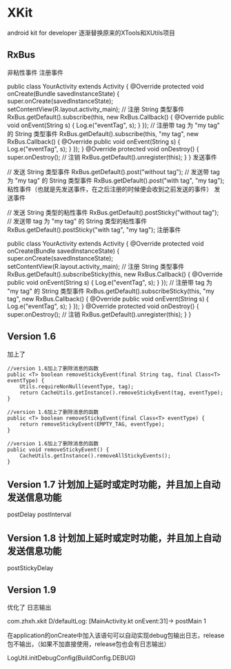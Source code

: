 # XKit
android kit for developer
逐渐替换原来的XTools和XUtils项目


## RxBus

非粘性事件
注册事件

public class YourActivity extends Activity {
    @Override
    protected void onCreate(Bundle savedInstanceState) {
        super.onCreate(savedInstanceState);
        setContentView(R.layout.activity_main);
        // 注册 String 类型事件
        RxBus.getDefault().subscribe(this, new RxBus.Callback<String>() {
            @Override
            public void onEvent(String s) {
                Log.e("eventTag", s);
            }
        });
        // 注册带 tag 为 "my tag" 的 String 类型事件
        RxBus.getDefault().subscribe(this, "my tag", new RxBus.Callback<String>() {
            @Override
            public void onEvent(String s) {
                Log.e("eventTag", s);
            }
        });
    }
    @Override
    protected void onDestroy() {
        super.onDestroy();
        // 注销
        RxBus.getDefault().unregister(this);
    }
}
发送事件

// 发送 String 类型事件
RxBus.getDefault().post("without tag");
// 发送带 tag 为 "my tag" 的 String 类型事件
RxBus.getDefault().post("with tag", "my tag");
粘性事件（也就是先发送事件，在之后注册的时候便会收到之前发送的事件）
发送事件

// 发送 String 类型的粘性事件
RxBus.getDefault().postSticky("without tag");
// 发送带 tag 为 "my tag" 的 String 类型的粘性事件
RxBus.getDefault().postSticky("with tag", "my tag");
注册事件

public class YourActivity extends Activity {
    @Override
    protected void onCreate(Bundle savedInstanceState) {
        super.onCreate(savedInstanceState);
        setContentView(R.layout.activity_main);
        // 注册 String 类型事件
        RxBus.getDefault().subscribeSticky(this, new RxBus.Callback<String>() {
            @Override
            public void onEvent(String s) {
                Log.e("eventTag", s);
            }
        });
        // 注册带 tag 为 "my tag" 的 String 类型事件
        RxBus.getDefault().subscribeSticky(this, "my tag", new RxBus.Callback<String>() {
            @Override
            public void onEvent(String s) {
                Log.e("eventTag", s);
            }
        });
    }
    @Override
    protected void onDestroy() {
        super.onDestroy();
        // 注销
        RxBus.getDefault().unregister(this);
    }
}


## Version 1.6

加上了


    //version 1.6加上了删除消息的函数
    public <T> boolean removeStickyEvent(final String tag, final Class<T> eventType) {
        Utils.requireNonNull(eventType, tag);
        return CacheUtils.getInstance().removeStickyEvent(tag, eventType);
    }

    //version 1.6加上了删除消息的函数
    public <T> boolean removeStickyEvent(final Class<T> eventType) {
        return removeStickyEvent(EMPTY_TAG, eventType);
    }

    //version 1.6加上了删除消息的函数
    public void removeStickyEvent() {
        CacheUtils.getInstance().removeAllStickyEvents();
    }


## Version 1.7 计划加上延时或定时功能，并且加上自动发送信息功能

postDelay
postInterval

## Version 1.8 计划加上延时或定时功能，并且加上自动发送信息功能

postStickyDelay

## Version 1.9

优化了 日志输出

com.zhxh.xkit D/defaultLog: [MainActivity.kt onEvent:31]->
    postMain 1

在application的onCreate中加入该语句可以自动实现debug包输出日志，release包不输出，（如果不加直接使用，release包也会有日志输出）

LogUtil.initDebugConfig(BuildConfig.DEBUG)
